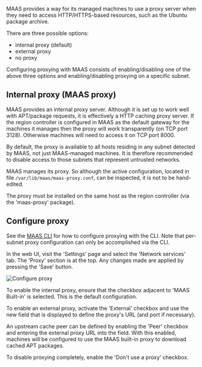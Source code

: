 MAAS provides a way for its managed machines to use a proxy server when they need to access HTTP/HTTPS-based resources, such as the Ubuntu package archive.

There are three possible options:

-   internal proxy (default)
-   external proxy
-   no proxy

Configuring proxying with MAAS consists of enabling/disabling one of the above three options and enabling/disabling proxying on a specific subnet.

<h2 id="heading--internal-proxy-maas-proxy">Internal proxy (MAAS proxy)</h2>

MAAS provides an internal proxy server. Although it is set up to work well with APT/package requests, it is effectively a HTTP caching proxy server. If the region controller is configured in MAAS as the default gateway for the machines it manages then the proxy will work transparently (on TCP port 3128). Otherwise machines will need to access it on TCP port 8000.

By default, the proxy is available to all hosts residing in any subnet detected by MAAS, not just MAAS-managed machines. It is therefore recommended to disable access to those subnets that represent untrusted networks.

MAAS manages its proxy. So although the active configuration, located in file `/var/lib/maas/maas-proxy.conf`, can be inspected, it is not to be hand-edited.

The proxy must be installed on the same host as the region controller (via the 'maas-proxy' package).

<h2 id="heading--configure-proxy">Configure proxy</h2>

See the [MAAS CLI](manage-cli-common.md#heading--configure-proxying) for how to configure proxying with the CLI. Note that per-subnet proxy configuration can only be accomplished via the CLI.

In the web UI, visit the 'Settings' page and select the 'Network services' tab. The 'Proxy' section is at the top. Any changes made are applied by pressing the 'Save' button.

![Configure proxy](../media/installconfig-network-proxy__2.4_configure-proxy.png)

To enable the internal proxy, ensure that the checkbox adjacent to 'MAAS Built-in' is selected. This is the default configuration.

To enable an external proxy, activate the 'External' checkbox and use the new field that is displayed to define the proxy's URL (and port if necessary).

An upstream cache peer can be defined by enabling the 'Peer' checkbox and entering the external proxy URL into the field. With this enabled, machines will be configured to use the MAAS built-in proxy to download cached APT packages.

To disable proxying completely, enable the 'Don't use a proxy' checkbox.

<!-- LINKS -->

